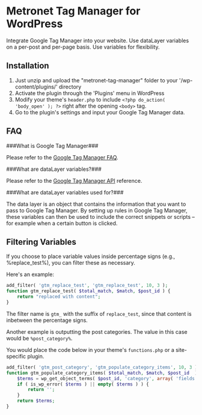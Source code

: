 Metronet Tag Manager for WordPress
====================

Integrate Google Tag Manager into your website.  Use dataLayer variables on a per-post and per-page basis.  Use variables for flexibility.

Installation
----------------------

1. Just unzip and upload the "metronet-tag-manager" folder to your '/wp-content/plugins/' directory
2. Activate the plugin through the 'Plugins' menu in WordPress
3. Modify your theme's `header.php` to include `<?php do_action( 'body_open' ); ?>` right after the opening `<body>` tag.
4. Go to the plugin's settings and input your Google Tag Manager data.

FAQ
-----------------------
###What is Google Tag Manager###

Please refer to the <a href="http://www.google.com/tagmanager/faq.html">Google Tag Manager FAQ</a>.

###What are dataLayer variables?###

Please refer to the <a href="https://developers.google.com/tag-manager/reference">Google Tag Manager API</a> reference.

###What are dataLayer variables used for?###

The data layer is an object that contains the information that you want to pass to Google Tag Manager. By setting up rules in Google Tag Manager, these variables can then be used to include the correct snippets or scripts – for example when a certain button is clicked.

Filtering Variables
-----------------------
If you choose to place variable values inside percentage signs (e.g., %replace_test%), you can filter these as necessary.

Here's an example:
```php
add_filter( 'gtm_replace_test', 'gtm_replace_test', 10, 3 );
function gtm_replace_test( $total_match, $match, $post_id ) {
	return "replaced with content";
}
```

The filter name is `gtm_` with the suffix of `replace_test`, since that content is inbetween the percentage signs.

Another example is outputting the post categories. The value in this case would be `%post_category%`.

You would place the code below in your theme's `functions.php` or a site-specific plugin.

```php
add_filter( 'gtm_post_category', 'gtm_populate_category_items', 10, 3 );
function gtm_populate_category_items( $total_match, $match, $post_id  ) {
	$terms = wp_get_object_terms( $post_id, 'category', array( 'fields' => 'slugs' ) );
	if ( is_wp_error( $terms ) || empty( $terms ) ) {
		return '';
	}
	return $terms;
}
```
